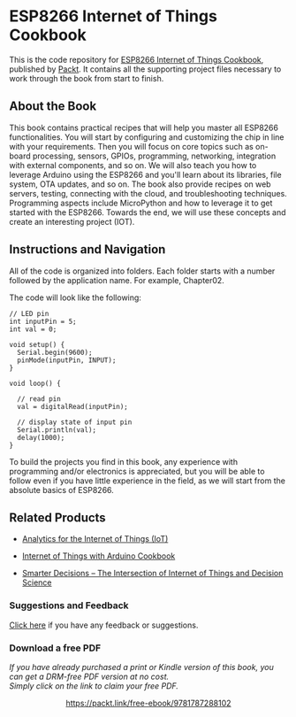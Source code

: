 # ESP8266 Internet of Things Cookbook
This is the code repository for [ESP8266 Internet of Things Cookbook](https://www.packtpub.com/hardware-and-creative/esp8266-internet-things-cookbook?utm_source=github&utm_medium=repository&utm_campaign=9781787288102), published by [Packt](https://www.packtpub.com/?utm_source=github). It contains all the supporting project files necessary to work through the book from start to finish.
## About the Book
This book contains practical recipes that will help you master all ESP8266 functionalities. You will start by configuring and customizing the chip in line with your requirements. Then you will focus on core topics such as on-board processing, sensors, GPIOs, programming, networking, integration with external components, and so on. We will also teach you how to leverage Arduino using the ESP8266 and you'll learn about its libraries, file system, OTA updates, and so on. The book also provide recipes on web servers, testing, connecting with the cloud, and troubleshooting techniques. Programming aspects include MicroPython and how to leverage it to get started with the ESP8266. Towards the end, we will use these concepts and create an interesting project (IOT).


## Instructions and Navigation
All of the code is organized into folders. Each folder starts with a number followed by the application name. For example, Chapter02.

The code will look like the following:
```
// LED pin
int inputPin = 5;
int val = 0;

void setup() {
  Serial.begin(9600);
  pinMode(inputPin, INPUT);
}

void loop() {
  
  // read pin
  val = digitalRead(inputPin);
 
  // display state of input pin  
  Serial.println(val);                              
  delay(1000);             
}

```

To build the projects you find in this book, any experience with programming and/or electronics is appreciated, but you will be able to follow even if you have little experience in the field, as we will start from the absolute basics of ESP8266.

## Related Products
* [Analytics for the Internet of Things (IoT)](https://www.packtpub.com/hardware-and-creative/analytics-internet-things-iot?utm_source=repository&utm_medium=github&utm_campaign=repository&utm_term=9781787120730)

* [Internet of Things with Arduino Cookbook](https://www.packtpub.com/hardware-and-creative/internet-things-arduino-cookbook?utm_source=repository&utm_medium=github&utm_campaign=repository&utm_term=9781785286582)

* [Smarter Decisions – The Intersection of Internet of Things and Decision Science](https://www.packtpub.com/big-data-and-business-intelligence/smarter-decisions-intersection-internet-things-and-decision-scien?utm_source=repository&utm_medium=github&utm_campaign=repository&utm_term=9781785884191)

### Suggestions and Feedback
[Click here](https://docs.google.com/forms/d/e/1FAIpQLSe5qwunkGf6PUvzPirPDtuy1Du5Rlzew23UBp2S-P3wB-GcwQ/viewform) if you have any feedback or suggestions. 
### Download a free PDF

 <i>If you have already purchased a print or Kindle version of this book, you can get a DRM-free PDF version at no cost.<br>Simply click on the link to claim your free PDF.</i>
<p align="center"> <a href="https://packt.link/free-ebook/9781787288102">https://packt.link/free-ebook/9781787288102 </a> </p>